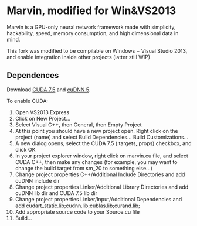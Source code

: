 # Marvin, modified for Win&VS2013

Marvin is a GPU-only neural network framework made with simplicity, hackability, speed, memory consumption, and high dimensional data in mind.

This fork was modified to be compilable on Windows + Visual Studio 2013, and enable integration inside other projects (latter still WIP)

## Dependences

Download [CUDA 7.5](https://developer.nvidia.com/cuda-downloads) and [cuDNN 5](https://developer.nvidia.com/cudnn). 

To enable CUDA:

1. Open VS2013 Express
2. Click on New Project...
3. Select Visual C++, then General, then Empty Project
4. At this point you should have a new project open. Right click on the project (name) and select Build Dependencies... Build Customizations...
5. A new dialog opens, select the CUDA 7.5 (.targets,.props) checkbox, and click OK
6. In your project explorer window, right click on marvin.cu file, and select CUDA C++, then make any changes (for example, you may want to change the build target from sm_20 to something else...)
7. Change project properties C++/Additional Include Directories and add cuDNN include dir
8. Change project properties Linker/Additional Library Directories and add cuDNN lib dir and CUDA 7.5 lib dir
9. Change project properties Linker/Input/Additional Dependencies and add cudart_static.lib;cudnn.lib;cublas.lib;curand.lib;
10. Add appropriate source code to your Source.cu file
11. Build...